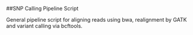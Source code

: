 ##SNP Calling Pipeline Script

General pipeline script for aligning reads using bwa, realignment by GATK and variant calling via bcftools. 
